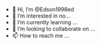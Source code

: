 - 👋 Hi, I’m @Edson1998ed
- 👀 I’m interested in no...
- 🌱 I’m currently learning ...
- 💞️ I’m looking to collaborate on ...
- 📫 How to reach me ...

<!---
Edson1998ed/Edson1998ed is a ✨ special ✨ repository because its `README.md` (this file) appears on your GitHub profile.
You can click the Preview link to take a look at your changes.
--->

